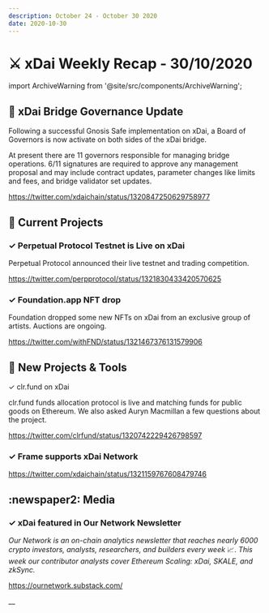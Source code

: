 ```yaml
---
description: October 24 - October 30 2020
date: 2020-10-30
---
```


# ⚔️ xDai Weekly Recap - 30/10/2020

import ArchiveWarning from '@site/src/components/ArchiveWarning';

<ArchiveWarning />

## 🌉 xDai Bridge Governance Update

Following a successful Gnosis Safe implementation on xDai, a Board of Governors is now activate on both sides of the xDai bridge.

At present there are 11 governors responsible for managing bridge operations. 6/11 signatures are required to approve any management proposal and may include contract updates, parameter changes like limits and fees, and bridge validator set updates.

https://twitter.com/xdaichain/status/1320847250629758977

## :office: Current Projects

### ✓ Perpetual Protocol Testnet is Live on xDai

Perpetual Protocol announced their live testnet and trading competition.

https://twitter.com/perpprotocol/status/1321830433420570625

### ✓ Foundation.app NFT drop

Foundation dropped some new NFTs on xDai from an exclusive group of artists. Auctions are ongoing.

https://twitter.com/withFND/status/1321467376131579906

## :butterfly: New Projects & Tools

✓ clr.fund on xDai

clr.fund funds allocation protocol is live and matching funds for public goods on Ethereum. We also asked Auryn Macmillan a few questions about the project.

https://twitter.com/clrfund/status/1320742229426798597

### ✓ Frame supports xDai Network

https://twitter.com/xdaichain/status/1321159767608479746

## :newspaper2: Media

### ✓ xDai featured in Our Network Newsletter

_Our Network is an on-chain analytics newsletter that reaches nearly 6000 crypto investors, analysts, researchers, and builders every week_ 📈. _This week our contributor analysts cover Ethereum Scaling: xDai, SKALE, and zkSync._

https://ournetwork.substack.com/

__

